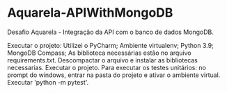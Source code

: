 # Aquarela-APIWithMongoDB
Desafio Aquarela - Integração da API com o banco de dados MongoDB.

Executar o projeto: Utilizei o PyCharm; Ambiente virtualenv; Python 3.9; MongoDB Compass; As biblioteca necessárias estão no arquivo requirements.txt.
Descompactar o arquivo e instalar as bibliotecas necessarias. Executar o projeto. Para executar os testes unitários: no prompt do windows, entrar na pasta do projeto e ativar o ambiente virtual. Executar 'python -m pytest'.
